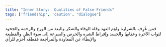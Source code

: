```yaml
---
title: "Inner Story:  Qualities of False Friends"
tags: ['friendship', 'caution', "dialogue"]
---
```


 فمن عُرِف بالشرارة ولؤم العهد وقلة الوفاء والشكر والبعد من الورع والرحمة والجحود لثواب الآخرة وعقابها والحسد وإفراط الشره والحرص والسرعة إلى سوءِ الظن والقطيعة والإبطاء عن المعاودة والمراجعة فقطعُه أحزم للرأي
